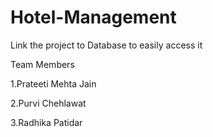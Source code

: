 # Hotel-Management
Link the project to Database to easily access it

Team Members

1.Prateeti Mehta Jain	

2.Purvi Chehlawat	

3.Radhika Patidar
